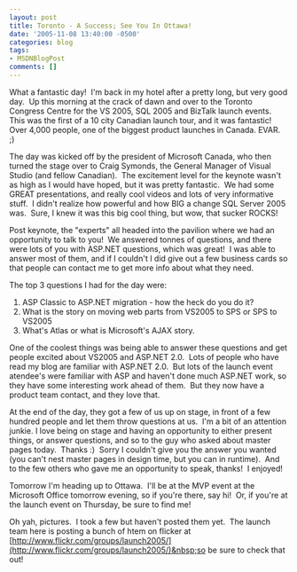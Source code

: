 ```yaml
---
layout: post
title: Toronto - A Success; See You In Ottawa!
date: '2005-11-08 13:40:00 -0500'
categories: blog
tags:
- MSDNBlogPost
comments: []
---
```


What a fantastic day!&nbsp; I'm back in my hotel after a pretty long, but very good day.&nbsp; Up this morning at the crack of dawn and over to the Toronto Congress Centre for the VS 2005, SQL 2005 and BizTalk launch events.&nbsp; This was the first of a 10 city Canadian launch tour, and it was fantastic!&nbsp; Over 4,000 people, one of the biggest product launches in Canada. EVAR.&nbsp; ;)

The day was kicked off by the president of Microsoft Canada, who then turned the stage over to Craig Symonds, the General Manager of Visual Studio (and fellow Canadian).&nbsp; The excitement level for the keynote wasn't as high as I would have hoped, but it was pretty fantastic.&nbsp; We had some GREAT presentations, and really cool videos and lots of very informative stuff.&nbsp; I didn't realize how powerful and how BIG a change SQL Server 2005 was.&nbsp; Sure, I knew it was this big cool thing, but wow, that sucker ROCKS!

Post keynote, the "experts" all headed into the pavilion where we had an opportunity to talk to you!&nbsp; We answered tonnes of questions, and there were lots of you with ASP.NET questions, which was great!&nbsp; I was able to answer most of them, and if I couldn't I did give out a few business cards so that people can contact me to get more info about what they need.&nbsp; 

The top 3 questions I had for the day were:

1.  ASP Classic to ASP.NET migration - how the heck do you do it?
2.  What is the story on moving web parts from VS2005 to SPS or SPS to VS2005
3.  What's Atlas or what is Microsoft's AJAX story.&nbsp; 

One of the coolest things was being able to answer these questions and get people excited about VS2005 and ASP.NET 2.0.&nbsp; Lots of people who have read my blog are familiar with ASP.NET 2.0.&nbsp; But lots of the launch event atendee's were familiar with ASP and haven't done much ASP.NET work, so they have some interesting work ahead of them.&nbsp; But they now have a product team contact, and they love that.

At the end of the day, they got a few of us up on stage, in front of a few hundred people and let them throw questions at us.&nbsp; I'm a bit of&nbsp;an attention junkie. I love being on stage and having an opportunity to either present things, or answer questions, and so to the guy who asked about master pages today.&nbsp; Thanks :)&nbsp; Sorry I couldn't give you the answer you wanted (you can't nest master pages in design time, but you can&nbsp;in runtime).&nbsp; And to the few others who gave me an opportunity to speak, thanks!&nbsp; I enjoyed!

Tomorrow I'm heading up to Ottawa.&nbsp; I'll be at the MVP event at the Microsoft Office tomorrow evening, so if you're there, say hi!&nbsp; Or, if you're at the launch event on Thursday, be sure to find me!

Oh yah, pictures.&nbsp; I took a few but haven't posted them yet.&nbsp; The launch team here is posting a bunch of htem on flicker at [http://www.flickr.com/groups/launch2005/](http://www.flickr.com/groups/launch2005/)&nbsp;so be sure to check that out!
